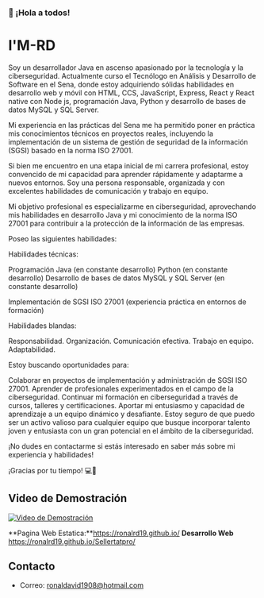 ### 👋 ¡Hola a todos!

<!--
**ronalRD19/ronalRD19** is a ✨ _special_ ✨ repository because its `README.md` (this file) appears on your GitHub profile.

Here are some ideas to get you started:

- 🔭 I’m currently working on ...
- 🌱 I’m currently learning ...
- 👯 I’m looking to collaborate on ...
- 🤔 I’m looking for help with ...
- 💬 Ask me about ...
- 📫 How to reach me: ...
- 😄 Pronouns: ...
- ⚡ Fun fact: ...
-->
# I'M-RD

Soy un desarrollador Java en ascenso apasionado por la tecnología y la ciberseguridad. Actualmente curso el Tecnólogo en Análisis y Desarrollo de Software en el Sena, donde estoy adquiriendo sólidas habilidades en desarrollo web y móvil con HTML, CCS, JavaScript, Express, React y React native con Node js, programación Java, Python y desarrollo de bases de datos MySQL y SQL Server. 

Mi experiencia en las prácticas del Sena me ha permitido poner en práctica mis conocimientos técnicos en proyectos reales, incluyendo la implementación de un sistema de gestión de seguridad de la información (SGSI) basado en la norma ISO 27001.

Si bien me encuentro en una etapa inicial de mi carrera profesional, estoy convencido de mi capacidad para aprender rápidamente y adaptarme a nuevos entornos. Soy una persona responsable, organizada y con excelentes habilidades de comunicación y trabajo en equipo.

Mi objetivo profesional es especializarme en ciberseguridad, aprovechando mis habilidades en desarrollo Java y mi conocimiento de la norma ISO 27001 para contribuir a la protección de la información de las empresas.

Poseo las siguientes habilidades:

Habilidades técnicas:

Programación Java (en constante desarrollo)
Python (en constante desarrollo)
Desarrollo de bases de datos MySQL y SQL Server (en constante desarrollo)

Implementación de SGSI ISO 27001 (experiencia práctica en entornos de formación)

Habilidades blandas:

Responsabilidad.
Organización.
Comunicación efectiva.
Trabajo en equipo.
Adaptabilidad.

Estoy buscando oportunidades para:

Colaborar en proyectos de implementación y administración de SGSI ISO 27001.
Aprender de profesionales experimentados en el campo de la ciberseguridad.
Continuar mi formación en ciberseguridad a través de cursos, talleres y certificaciones.
Aportar mi entusiasmo y capacidad de aprendizaje a un equipo dinámico y desafiante.
Estoy seguro de que puedo ser un activo valioso para cualquier equipo que busque incorporar talento joven y entusiasta con un gran potencial en el ámbito de la ciberseguridad.

¡No dudes en contactarme si estás interesado en saber más sobre mi experiencia y habilidades!

¡Gracias por tu tiempo! 💻🚀 

## Video de Demostración

[![Video de Demostración](/gif/web.jpg)](https://youtu.be/WIsAVPk44Xo)


**Pagina Web Estatica:**https://ronalrd19.github.io/
**Desarrollo Web** https://ronalrd19.github.io/Sellertatpro/ 

## Contacto

- Correo: ronaldavid1908@hotmail.com 
  

